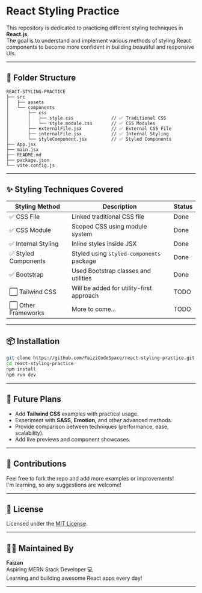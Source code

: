# React Styling Practice 

This repository is dedicated to practicing different styling techniques in **React.js**.  
The goal is to understand and implement various methods of styling React components to become more confident in building beautiful and responsive UIs.

---

## 📁 Folder Structure

```
REACT-STYLING-PRACTICE
├── src
│   ├── assets
│   └── components
│       ├── css
│       │   ├── style.css              // ✅ Traditional CSS
│       │   └── style.module.css       // ✅ CSS Modules
│       ├── externalFile.jsx           // ✅ External CSS File
│       ├── internalFile.jsx           // ✅ Internal Styling
│       └── styleComponent.jsx         // ✅ Styled Components
├── App.jsx
├── main.jsx
├── README.md
├── package.json
└── vite.config.js
```

---

## ✨ Styling Techniques Covered

| Styling Method       | Description                              | Status |
|----------------------|------------------------------------------|--------|
| ✅ CSS File          | Linked traditional CSS file              | Done   |
| ✅ CSS Module        | Scoped CSS using module system           | Done   |
| ✅ Internal Styling  | Inline styles inside JSX                 | Done   |
| ✅ Styled Components | Styled using `styled-components` package | Done   |
| ✅ Bootstrap         | Used Bootstrap classes and utilities     | Done   |
| ⬜ Tailwind CSS      | Will be added for utility-first approach | TODO   |
| ⬜ Other Frameworks  | More to come...                          | TODO   |

---

## 📦 Installation

```bash
git clone https://github.com/FaiziCodeSpace/react-styling-practice.git
cd react-styling-practice
npm install
npm run dev
```

---

## 🔄 Future Plans

- Add **Tailwind CSS** examples with practical usage.
- Experiment with **SASS**, **Emotion**, and other advanced methods.
- Provide comparison between techniques (performance, ease, scalability).
- Add live previews and component showcases.

---

## 🤝 Contributions

Feel free to fork the repo and add more examples or improvements!  
I'm learning, so any suggestions are welcome!

---

## 📃 License

Licensed under the [MIT License](LICENSE).

---

## 🙋‍♂️ Maintained By

**Faizan**  
Aspiring MERN Stack Developer 💻  
Learning and building awesome React apps every day!

---
